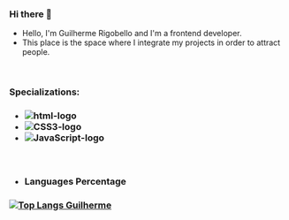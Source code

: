 ### Hi there 👋


- Hello, I'm Guilherme Rigobello and I'm a frontend developer. 
- This place is the space where I integrate my projects in order to attract people.


<br>
  <h3>Specializations:<h3>

- <img src="https://img.shields.io/badge/HTML5-E34F26?style=for-the-badge&logo=html5&logoColor=white" alt="html-logo">
- <img src="https://img.shields.io/badge/CSS3-1572B6?style=for-the-badge&logo=css3&logoColor=white" alt="CSS3-logo">
- <img src="https://img.shields.io/badge/JavaScript-F7DF1E?style=for-the-badge&logo=javascript&logoColor=black" alt="JavaScript-logo">

<br>

- <h4>Languages Percentage<h4>

[![Top Langs Guilherme](https://github-readme-stats.vercel.app/api/top-langs/?username=Guilherme-Rigobello)](https://github.com/anuraghazra/github-readme-stats)



